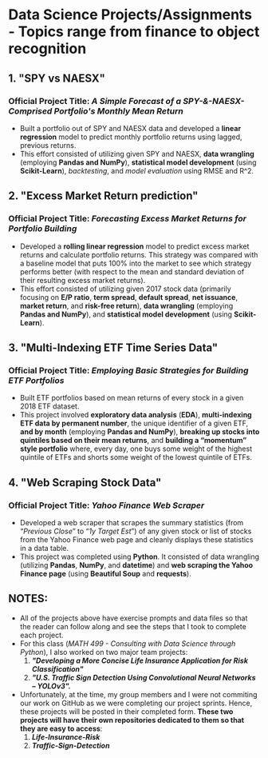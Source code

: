 # Data Science Projects/Assignments - Topics range from finance to object recognition

## 1. "SPY vs NAESX"
### Official Project Title: *A Simple Forecast of a SPY-&-NAESX-Comprised Portfolio's Monthly Mean Return*
* Built a portfolio out of SPY and NAESX data and developed a **linear regression** model to predict monthly portfolio returns using lagged, previous returns. 
* This effort consisted of utilizing given SPY and NAESX, **data wrangling** (employing **Pandas and NumPy**), **statistical model development** (using **Scikit-Learn**), *backtesting*, and *model evaluation* using RMSE and R^2.

## 2. "Excess Market Return prediction"
### Official Project Title: *Forecasting Excess Market Returns for Portfolio Building*
* Developed a **rolling linear regression** model to predict excess market returns and calculate portfolio returns. This strategy was compared with a baseline model that puts 100% into the market to see which strategy performs better (with respect to the mean and standard deviation of their resulting excess market returns).
* This effort consisted of utilizing given 2017 stock data (primarily focusing on **E/P ratio**, **term spread**, **default spread**, **net issuance**, **market return**, and **risk-free return**), **data wrangling** (employing **Pandas and NumPy**), and **statistical model development** (using **Scikit-Learn**).

## 3. "Multi-Indexing ETF Time Series Data"
### Official Project Title: *Employing Basic Strategies for Building ETF Portfolios*
* Built ETF portfolios based on mean returns of every stock in a given 2018 ETF dataset.
* This project involved **exploratory data analysis** (**EDA**), **multi-indexing ETF data by permanent number**, the
unique identifier of a given ETF, **and by month** (employing **Pandas and NumPy**), **breaking up stocks into quintiles based on their mean returns**, and **building a “momentum” style portfolio** where, every day, one buys some weight of the highest quintile of ETFs and shorts some weight of the lowest quintile of ETFs.

## 4. "Web Scraping Stock Data"
### Official Project Title: *Yahoo Finance Web Scraper*
* Developed a web scraper that scrapes the summary statistics (from “*Previous Close*” to “*1y Target Est*”) of any given stock or list of stocks from the Yahoo Finance web page and cleanly displays these statistics in a data table.
* This project was completed using **Python**. It consisted of data wrangling (utilizing **Pandas**, **NumPy**, and **datetime**) and **web scraping the Yahoo Finance page** (using **Beautiful Soup** and **requests**).

## NOTES:
* All of the projects above have exercise prompts and data files so that the reader can follow along and see the steps that I took to complete each project.
* For this class (*MATH 499 - Consulting with Data Science through Python*), I also worked on two major team projects:
  1. ***"Developing a More Concise Life Insurance Application for Risk Classification"***
  2. ***"U.S. Traffic Sign Detection Using Convolutional Neural Networks – YOLOv3".***
* Unfortunately, at the time, my group members and I were not commiting our work on GitHub as we were completing our project sprints. Hence, these projects will be posted in their completed form. **These two projects will have their own repositories dedicated to them so that they are easy to access**:
  1. ***Life-Insurance-Risk***
  2. ***Traffic-Sign-Detection***
